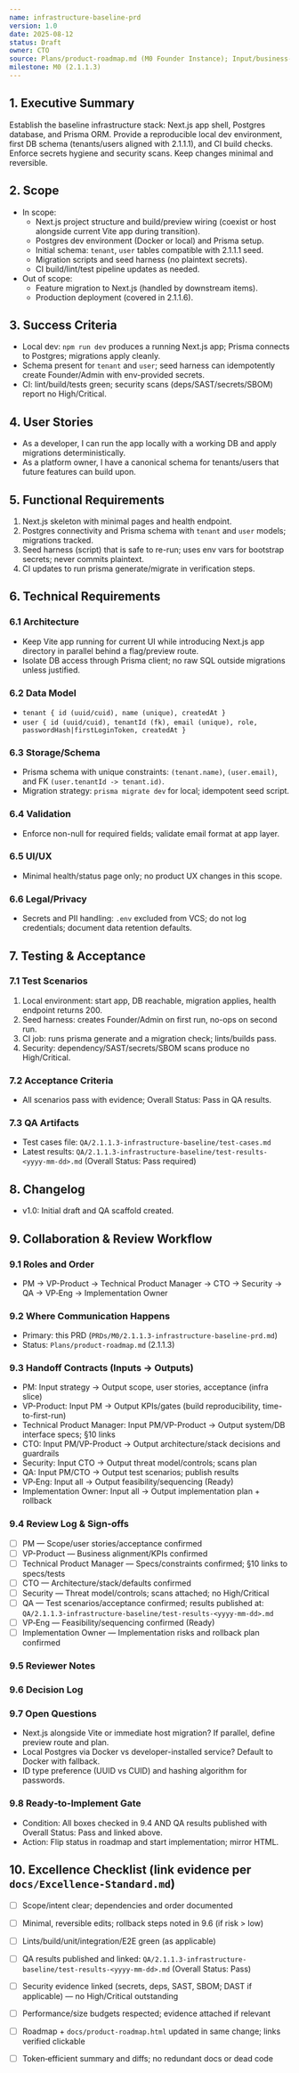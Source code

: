 ```yaml
---
name: infrastructure-baseline-prd
version: 1.0
date: 2025-08-12
status: Draft
owner: CTO
source: Plans/product-roadmap.md (M0 Founder Instance); Input/business-plan-v2.md
milestone: M0 (2.1.1.3)
---
```


<a id="sec-1"></a>
## 1. Executive Summary

Establish the baseline infrastructure stack: Next.js app shell, Postgres database, and Prisma ORM. Provide a reproducible local dev environment, first DB schema (tenants/users aligned with 2.1.1.1), and CI build checks. Enforce secrets hygiene and security scans. Keep changes minimal and reversible.

<a id="sec-2"></a>
## 2. Scope
- In scope:
  - Next.js project structure and build/preview wiring (coexist or host alongside current Vite app during transition).
  - Postgres dev environment (Docker or local) and Prisma setup.
  - Initial schema: `tenant`, `user` tables compatible with 2.1.1.1 seed.
  - Migration scripts and seed harness (no plaintext secrets).
  - CI build/lint/test pipeline updates as needed.
- Out of scope:
  - Feature migration to Next.js (handled by downstream items).
  - Production deployment (covered in 2.1.1.6).

<a id="sec-3"></a>
## 3. Success Criteria
- Local dev: `npm run dev` produces a running Next.js app; Prisma connects to Postgres; migrations apply cleanly.
- Schema present for `tenant` and `user`; seed harness can idempotently create Founder/Admin with env-provided secrets.
- CI: lint/build/tests green; security scans (deps/SAST/secrets/SBOM) report no High/Critical.

<a id="sec-4"></a>
## 4. User Stories
- As a developer, I can run the app locally with a working DB and apply migrations deterministically.
- As a platform owner, I have a canonical schema for tenants/users that future features can build upon.

<a id="sec-5"></a>
## 5. Functional Requirements
1. Next.js skeleton with minimal pages and health endpoint.
2. Postgres connectivity and Prisma schema with `tenant` and `user` models; migrations tracked.
3. Seed harness (script) that is safe to re-run; uses env vars for bootstrap secrets; never commits plaintext.
4. CI updates to run prisma generate/migrate in verification steps.

<a id="sec-6"></a>
## 6. Technical Requirements

<a id="sec-6-1"></a>
### 6.1 Architecture
- Keep Vite app running for current UI while introducing Next.js app directory in parallel behind a flag/preview route.
- Isolate DB access through Prisma client; no raw SQL outside migrations unless justified.

<a id="sec-6-2"></a>
### 6.2 Data Model
- `tenant { id (uuid/cuid), name (unique), createdAt }`
- `user { id (uuid/cuid), tenantId (fk), email (unique), role, passwordHash|firstLoginToken, createdAt }`

<a id="sec-6-3"></a>
### 6.3 Storage/Schema
- Prisma schema with unique constraints: `(tenant.name)`, `(user.email)`, and FK `(user.tenantId -> tenant.id)`.
- Migration strategy: `prisma migrate dev` for local; idempotent seed script.

<a id="sec-6-4"></a>
### 6.4 Validation
- Enforce non-null for required fields; validate email format at app layer.

<a id="sec-6-5"></a>
### 6.5 UI/UX
- Minimal health/status page only; no product UX changes in this scope.

<a id="sec-6-6"></a>
### 6.6 Legal/Privacy
- Secrets and PII handling: `.env` excluded from VCS; do not log credentials; document data retention defaults.

<a id="sec-7"></a>
## 7. Testing & Acceptance

<a id="sec-7-1"></a>
### 7.1 Test Scenarios
1. Local environment: start app, DB reachable, migration applies, health endpoint returns 200.
2. Seed harness: creates Founder/Admin on first run, no-ops on second run.
3. CI job: runs prisma generate and a migration check; lints/builds pass.
4. Security: dependency/SAST/secrets/SBOM scans produce no High/Critical.

<a id="sec-7-2"></a>
### 7.2 Acceptance Criteria
- All scenarios pass with evidence; Overall Status: Pass in QA results.

<a id="sec-7-3"></a>
### 7.3 QA Artifacts
- Test cases file: `QA/2.1.1.3-infrastructure-baseline/test-cases.md`
- Latest results: `QA/2.1.1.3-infrastructure-baseline/test-results-<yyyy-mm-dd>.md` (Overall Status: Pass required)

<a id="sec-8"></a>
## 8. Changelog
- v1.0: Initial draft and QA scaffold created.

<a id="sec-9"></a>
## 9. Collaboration & Review Workflow

<a id="sec-9-1"></a>
### 9.1 Roles and Order
- PM → VP-Product → Technical Product Manager → CTO → Security → QA → VP‑Eng → Implementation Owner

<a id="sec-9-2"></a>
### 9.2 Where Communication Happens
- Primary: this PRD (`PRDs/M0/2.1.1.3-infrastructure-baseline-prd.md`)
- Status: `Plans/product-roadmap.md` (2.1.1.3)

<a id="sec-9-3"></a>
### 9.3 Handoff Contracts (Inputs → Outputs)
- PM: Input strategy → Output scope, user stories, acceptance (infra slice)
- VP-Product: Input PM → Output KPIs/gates (build reproducibility, time-to-first-run)
- Technical Product Manager: Input PM/VP-Product → Output system/DB interface specs; §10 links
- CTO: Input PM/VP-Product → Output architecture/stack decisions and guardrails
- Security: Input CTO → Output threat model/controls; scans plan
- QA: Input PM/CTO → Output test scenarios; publish results
- VP‑Eng: Input all → Output feasibility/sequencing (Ready)
- Implementation Owner: Input all → Output implementation plan + rollback

<a id="sec-9-4"></a>
### 9.4 Review Log & Sign‑offs
- [ ] PM — Scope/user stories/acceptance confirmed
- [ ] VP-Product — Business alignment/KPIs confirmed
- [ ] Technical Product Manager — Specs/constraints confirmed; §10 links to specs/tests
- [ ] CTO — Architecture/stack/defaults confirmed
- [ ] Security — Threat model/controls; scans attached; no High/Critical
- [ ] QA — Test scenarios/acceptance confirmed; results published at: `QA/2.1.1.3-infrastructure-baseline/test-results-<yyyy-mm-dd>.md`
- [ ] VP‑Eng — Feasibility/sequencing confirmed (Ready)
- [ ] Implementation Owner — Implementation risks and rollback plan confirmed

<a id="sec-9-5"></a>
### 9.5 Reviewer Notes

<a id="sec-9-6"></a>
### 9.6 Decision Log

<a id="sec-9-7"></a>
### 9.7 Open Questions
- Next.js alongside Vite or immediate host migration? If parallel, define preview route and plan.
- Local Postgres via Docker vs developer-installed service? Default to Docker with fallback.
- ID type preference (UUID vs CUID) and hashing algorithm for passwords.

<a id="sec-9-8"></a>
### 9.8 Ready‑to‑Implement Gate
- Condition: All boxes checked in 9.4 AND QA results published with Overall Status: Pass and linked above.
- Action: Flip status in roadmap and start implementation; mirror HTML.

<a id="sec-10"></a>
## 10. Excellence Checklist (link evidence per `docs/Excellence-Standard.md`)
- [ ] Scope/intent clear; dependencies and order documented
- [ ] Minimal, reversible edits; rollback steps noted in 9.6 (if risk > low)
- [ ] Lints/build/unit/integration/E2E green (as applicable)
- [ ] QA results published and linked: `QA/2.1.1.3-infrastructure-baseline/test-results-<yyyy-mm-dd>.md` (Overall Status: Pass)
- [ ] Security evidence linked (secrets, deps, SAST, SBOM; DAST if applicable) — no High/Critical outstanding
- [ ] Performance/size budgets respected; evidence attached if relevant
- [ ] Roadmap + `docs/product-roadmap.html` updated in same change; links verified clickable
- [ ] Token‑efficient summary and diffs; no redundant docs or dead code


